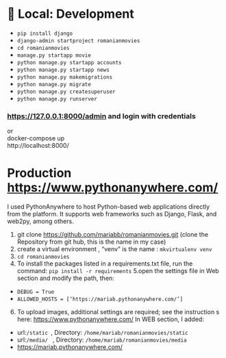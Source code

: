 # 💽 Local: Development
   
 * `pip install django` 
 * `django-admin startproject romanianmovies`
 * `cd romanianmovies`
 * `manage.py startapp movie`
 * `python manage.py startapp accounts`
 * `python manage.py startapp news`
 * `python manage.py makemigrations`
 * `python manage.py migrate`
 * `python manage.py createsuperuser`
 * `python manage.py runserver`
  
### https://127.0.0.1:8000/admin and login with credentials
 or<br>
docker-compose up<br>
http://localhost:8000/

#  Production https://www.pythonanywhere.com/
I used PythonAnywhere to host Python-based web applications directly from the platform. It supports web frameworks such as Django, Flask, and web2py, among others.

1. git clone https://github.com/mariabb/romanianmovies.git  (clone the Repository from git hub, this is the name in my case)
2. create a virtual environment , “venv” is the name :
`mkvirtualenv venv`
3. `cd romanianmovies `
4. To install the packages listed in a requirements.txt file, run the command: 
`pip install -r requirements`
5.open the settings file in Web section and modify the path, then:
* `DEBUG = True`
* `ALLOWED_HOSTS = [‘https://mariab.pythonanywhere.com/’] `
6. To  upload images, additional settings are required; see the instruction s here: https://www.pythonanywhere.com/
In WEB section, I added:
* url:`/static `, Directory: `/home/mariab/romanianmovies/static `
* url:`/media/ ` , Directory: `/home/mariab/romanianmovies/media `
* https://mariab.pythonanywhere.com/
  
